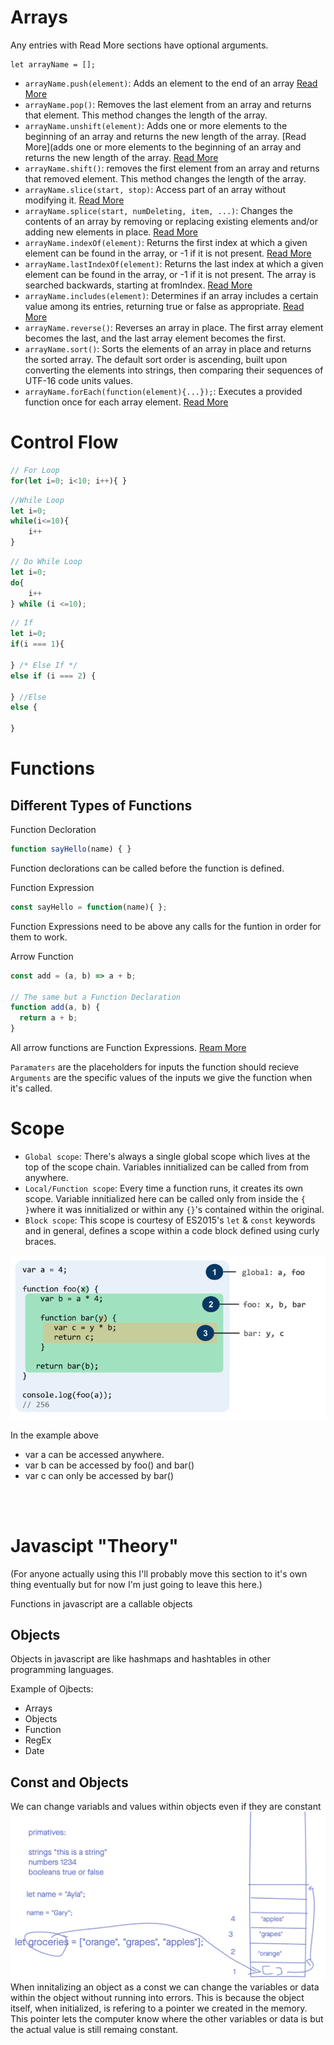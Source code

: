 
# Arrays
Any entries with Read More sections have optional arguments.
```
let arrayName = [];
```


- `arrayName.push(element)`: Adds an element to the end of an array [Read More](https://developer.mozilla.org/en-US/docs/Web/JavaScript/Reference/Global_Objects/Array/push)
- `arrayName.pop()`: Removes the last element from an array and returns that element. This method changes the length of the array.
- `arrayName.unshift(element)`: Adds one or more elements to the beginning of an array and returns the new length of the array. [Read More](adds one or more elements to the beginning of an array and returns the new length of the array. [Read More](https://developer.mozilla.org/en-US/docs/Web/JavaScript/Reference/Global_Objects/Array/unshift)
- `arrayName.shift()`: removes the first element from an array and returns that removed element. This method changes the length of the array.
- `arrayName.slice(start, stop)`: Access part of an array without modifying it. [Read More](https://developer.mozilla.org/en-US/docs/Web/JavaScript/Reference/Global_Objects/Array/slice)
- `arrayName.splice(start, numDeleting, item, ...)`: Changes the contents of an array by removing or replacing existing elements and/or adding new elements in place. [Read More](https://developer.mozilla.org/en-US/docs/Web/JavaScript/Reference/Global_Objects/Array/splice)
- `arrayName.indexOf(element)`: Returns the first index at which a given element can be found in the array, or -1 if it is not present. [Read More](https://developer.mozilla.org/en-US/docs/Web/JavaScript/Reference/Global_Objects/Array/indexOf)
- `arrayName.lastIndexOf(element)`: Returns the last index at which a given element can be found in the array, or -1 if it is not present. The array is searched backwards, starting at fromIndex. [Read More](https://developer.mozilla.org/en-US/docs/Web/JavaScript/Reference/Global_Objects/Array/lastIndexOf)
- `arrayName.includes(element)`: Determines if an array includes a certain value among its entries, returning true or false as appropriate. [Read More](https://developer.mozilla.org/en-US/docs/Web/JavaScript/Reference/Global_Objects/Array/includes)
- `arrayName.reverse()`: Reverses an array in place. The first array element becomes the last, and the last array element becomes the first.
- `arrayName.sort()`: Sorts the elements of an array in place and returns the sorted array. The default sort order is ascending, built upon converting the elements into strings, then comparing their sequences of UTF-16 code units values.
- `arrayName.forEach(function(element){...});`: Executes a provided function once for each array element. [Read More](https://developer.mozilla.org/en-US/docs/Web/JavaScript/Reference/Global_Objects/Array/forEach)

# Control Flow

```js
// For Loop 
for(let i=0; i<10; i++){ }
``` 
```js
//While Loop
let i=0;
while(i<=10){
	i++
}
```

```js
// Do While Loop
let i=0;
do{
	i++
} while (i <=10);
```
```js
// If
let i=0;
if(i === 1){
	
} /* Else If */ 
else if (i === 2) {

} //Else
else {

}
```


# Functions
## Different Types of Functions
Function Decloration
```js
function sayHello(name) { }
```
Function declorations can be called before the function is defined. 

Function Expression
```js
const sayHello = function(name){ };
```
Function Expressions need to be above any calls for the funtion in order for them to work. 

Arrow Function
```js
const add = (a, b) => a + b;

// The same but a Function Declaration
function add(a, b) {
  return a + b;
}
```
All arrow functions are Function Expressions. [Ream More](https://developer.mozilla.org/en-US/docs/Web/JavaScript/Reference/Functions/Arrow_functions)

`Paramaters` are the placeholders for inputs the function should recieve
`Arguments` are the specific values of the inputs we give the function when it's called. 


# Scope

- `Global scope`: There's always a single global scope which lives at the top of the scope chain. Variables innitialized can be called from from anywhere.
- `Local/Function scope`: Every time a function runs, it creates its own scope. Variable innitialized here can be called only from inside the `{ }`where it was innitialized or within any `{}`'s contained within the original.
- `Block scope`: This scope is courtesy of ES2015's `let` & `const` keywords and in general, defines a scope within a code block defined using curly braces.

![Scope](Images/scope.png)

In the example above
- var a can be accessed anywhere.
- var b can be accessed by foo() and bar()
- var c can only be accessed by bar()




<br />
<br />

# Javascipt "Theory"
(For anyone actually using this I'll probably move this section to it's own thing eventually but for now I'm just going to leave this here.)


Functions in javascript are a callable objects

## Objects
Objects in javascript are like hashmaps and hashtables in other programming languages. 

Example of Ojbects:
- Arrays
- Objects 
- Function
- RegEx
- Date

## Const and Objects

We can change variabls and values within objects even if they are constant
![Image](Images/image.png)
When innitalizing an object as a const we can change the variables or data within the object without running into errors. This is because the object itself, when initialized, is refering to a pointer we created in the memory. This pointer lets the computer know where the other variables or data is but the actual value is still remaing constant. 


